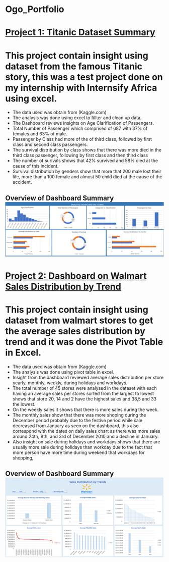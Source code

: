 # Ogo_Portfolio
# [Project 1: Titanic Dataset Summary](https://ogomatthew.github.io/Ogo_Portfolio/Movie-Dataset-Summary)

# This project contain insight using dataset from the famous Titanic story, this was a test project done on my internship with Internsify Africa using excel.

* The data used was obtain from (Kaggle.com)
* The analysis was done using excel to fillter and clean up data.
* The Dashboard reviews insights on Age Clarification of Passengers.
* Total Number of Passenger which comprised of 687 with 37% of females and 63% of male.
* Passenger by Class had more of the of third class, followed by first class and second class passengers.
* The survival distribution by class shows that there was more died in the third class passenger, following by first class and then third class
* The number of surivals shows that 42% survived and 58% died at the cause of this incident.
* Survival distribution by genders show that more that 200 male lost their life, more than a 100 female and almost 50 child died at the cause of the accident.

## Overview of Dashboard Summary  ![](Titanic.png)



# [Project 2: Dashboard on Walmart Sales Distribution by Trend](https://ogomatthew.github.io/Ogo_Portfolio/Movie-Dataset-Summary)

# This project contain insight using dataset from walmart stores to get the average sales distribution by trend and it was done the Pivot Table in Excel.

* The data used was obtain from (Kaggle.com)
* The analysis was done using pivot table in excel.
* Insight from the dashboard reviewed average sales distribution per store yearly, monthly, weekly, during holidays and workdays.
* The total number of 45 stores were analysed in the dataset with each having an average sales per stores sorted from the largest to lowest shows that store 20, 14 and 2 have the 
  highest sales and 38,5 and 33 the lowest.
* On the weekly sales it shows that there is more sales during the week.
* The monthly sales show that there was more shoping during the December period probably due to the festive period while sale decreased 
  from January as seen on the dashboard, this also correspond with the dates on daily sales chart as there was more sales around 24th, 
  9th, and 3rd of December 2010 and a decline in January.
* Also insight on sale during holidays and workdays shows that there are usually more sale during holidays than workday due to the fact 
  that more person have more time during weekend that workdays for shopping,

## Overview of Dashboard Summary  ![](walmart.PNG)
